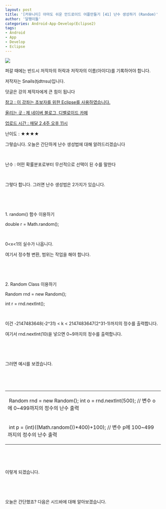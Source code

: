 ```yaml
---
layout: post
title: '[커뮤니티] 아마도 쉬운 안드로이드 어플만들기 [41] 난수 생성하기 (Random)'
author: '달팽이들'
categories: Android-App-Develop(Eclipse2)
tags:
- Android
- App
- Develop
- Eclipse
---
```



<script> location.href='https://cafe.naver.com/develoid/386657' ; </script>

<p> <img src="https://dthumb-phinf.pstatic.net/?src=%22http%3A%2F%2Fpostfiles3.naver.net%2F20130523_178%2Ftjdtnsu_1369283538974akCh1_JPEG%2Fand.jpg%3Ftype%3Dw2%22&amp;type=cafe_wa740"> </p>
<p><p><p>퍼갈 때에는 반드시 저작자의 허락과 저작자의 이름(아이디)를 기록하어야 합니다.</p>
<p>저작자는 Snails(tjdtnsu)입니다.</p>
<p>덧글은 강의 제작자에게 큰 힘이 됩니다</p>
<p><u>참고 : 이 강좌는 초보자를 위한 Eclipse를 사용하였습니다.</u></p>
<p><u>올리는 곳 : 제 네이버 블로그, 디벨로이드 카페</u></p>
<p><u>업로드 시간 : 매달 2,4주 오후 11시</u><p></p>
<p> 난이도 : ★★★★</p>
<p></p>
<p>그렇습니다. 오늘은 간단하게 난수 생성법에 대해 알려드리겠습니다</p>
<p>&nbsp;</p>
<p>난수 : 어떤 확률분포로부터 무선적으로 선택이 된 수를 말한다</p>
<p>&nbsp;</p>
<p>그렇다 합니다. 그러면 난수 생성법은 2가지가 있습니다.</p>
<p>&nbsp;</p>
<p>&nbsp;</p>
<p>1. random() 함수 이용하기</p>
<p>double&nbsp;r = Math.random();</p>
<p>&nbsp;</p>
<p>0&lt;x&lt;1의 실수가 나옵니다.&nbsp;</p>
<p>여기서 정수형 변환, 범위는 작업을 해야 합니다.﻿&nbsp;</p>
<p>&nbsp;&nbsp;</p>
<p>﻿&nbsp;</p>
<p>2. Random Class 이용하기</p>
<p>Random rnd = new Random();&nbsp;</p>
<p>int&nbsp;r = rnd.nextInt();﻿﻿</p>
<p>&nbsp;</p>
<p>이건﻿﻿&nbsp;-2147483648(-2^31) &lt; k &lt; 2147483647(2^31-1)까지의 정수를 출력합니다.</p>
<p>여기서 rnd.nextInt(10)을 넣으면 0~9까지의 정수를 출력합니다.</p>
<p>&nbsp;</p>
<p>&nbsp;</p>
<p></p>
<p>그러면 예시를﻿ 보겠습니다.</p>
<p>&nbsp;</p>
<p>&nbsp;</p>






<table><tbody><tr><td ><p>&nbsp;Random rnd = new Random();&nbsp;int o = rnd.nextInt(500); // 변수 o에 0~499까지의 정수의 난수 출력</p>
</td></tr><tr><td ><p>&nbsp;int&nbsp;p = (int)((Math.random())*400)+100); // 변수 p에 100~499까지의 정수의 난수 출력</p>
</td></tr></tbody></table><p></p>
<p>&nbsp;</p>
<p>&nbsp;</p>
<p>이렇게 되겠습니다.</p>
<p>&nbsp;</p>
<p>&nbsp;</p>
<p>오늘은 간단했죠? 다음은 시드바에 대해 알아보겠습니다.</p>
<p>&nbsp;</p>
<p>&nbsp;</p>
<p></p>
</p>
</p>
